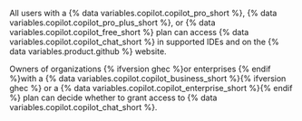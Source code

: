 All users with a {% data variables.copilot.copilot_pro_short %}, {% data variables.copilot.copilot_pro_plus_short %}, or {% data variables.copilot.copilot_free_short %} plan can access {% data variables.copilot.copilot_chat_short %} in supported IDEs and on the {% data variables.product.github %} website.

Owners of organizations {% ifversion ghec %}or enterprises {% endif %}with a {% data variables.copilot.copilot_business_short %}{% ifversion ghec %} or a {% data variables.copilot.copilot_enterprise_short %}{% endif %} plan can decide whether to grant access to {% data variables.copilot.copilot_chat_short %}.
